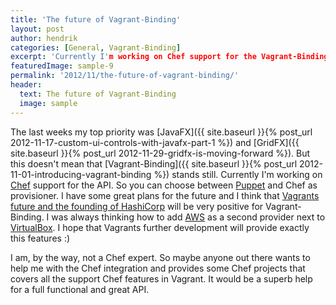 ```yaml
---
title: 'The future of Vagrant-Binding'
layout: post
author: hendrik
categories: [General, Vagrant-Binding]
excerpt: 'Currently I'm working on Chef support for the Vagrant-Binding. So you can choose between Puppet and Chef as provisioner.'
featuredImage: sample-9
permalink: '2012/11/the-future-of-vagrant-binding/'
header:
  text: The future of Vagrant-Binding
  image: sample
---
```

The last weeks my top priority was [JavaFX]({{ site.baseurl }}{% post_url 2012-11-17-custom-ui-controls-with-javafx-part-1 %}) and [GridFX]({{ site.baseurl }}{% post_url 2012-11-29-gridfx-is-moving-forward %}). But this doesn't mean that [Vagrant-Binding]({{ site.baseurl }}{% post_url 2012-11-01-introducing-vagrant-binding %}) stands still. Currently I'm working on [Chef](http://www.opscode.com/chef/) support for the API. So you can choose between [Puppet](http://puppetlabs.com) and Chef as provisioner. I have some great plans for the future and I think that [Vagrants future and the founding of HashiCorp](http://www.hashicorp.com/blog/announcing-hashicorp.html) will be very positive for Vagrant-Binding. I was always thinking how to add [AWS](http://aws.amazon.com) as a second provider next to [VirtualBox](https://www.virtualbox.org). I hope that Vagrants further development will provide exactly this features :)

I am, by the way, not a Chef expert. So maybe anyone out there wants to help me with the Chef integration and provides some Chef projects that covers all the support Chef features in Vagrant. It would be a superb help for a full functional and great API.
